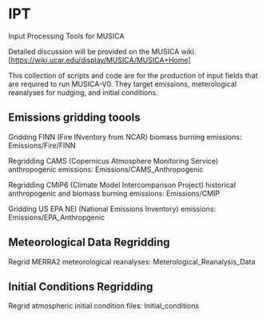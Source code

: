 # IPT
Input Processing Tools for MUSICA

Detailed discussion will be provided on the MUSICA wiki. [https://wiki.ucar.edu/display/MUSICA/MUSICA+Home]

This collection of scripts and code are for the production of input fields that are required to run MUSICA-V0.  They target emissions, meterological reanalyses for nudging, and initial conditions.


## Emissions gridding toools

Gridding FINN (Fire INventory from NCAR) biomass burning emissions: Emissions/Fire/FINN

Regridding CAMS (Copernicus Atmosphere Monitoring Service) anthropogenic emissions: Emissions/CAMS_Anthropogenic

Regridding CMIP6 (Climate Model Intercomparison Project) historical anthropogenic and biomass burning emissions: Emissions/CMIP

Gridding US EPA NEI (National Emissions Inventory) emissions: Emissions/EPA_Anthropgenic


## Meteorological Data Regridding

Regrid MERRA2 meteorological reanalyses: Meterological_Reanalysis_Data


## Initial Conditions Regridding

Regrid atmospheric initial condition files: Initial_conditions
